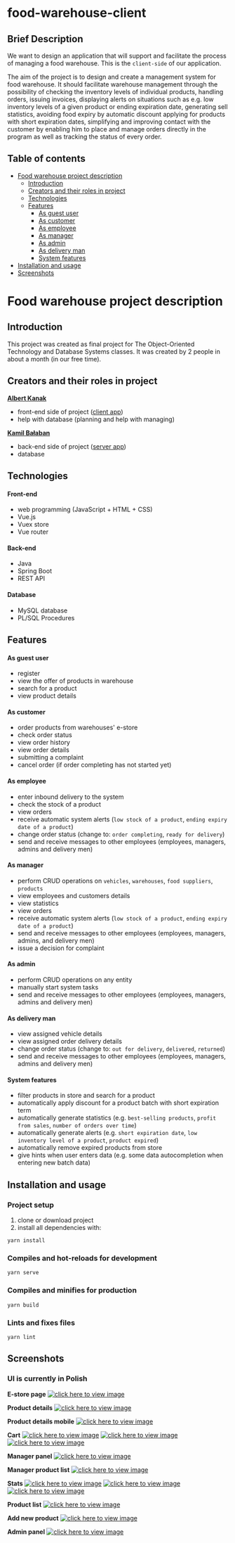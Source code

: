 # food-warehouse-client

## Brief Description

We want to design an application that will support and facilitate the process of managing a food warehouse.
This is the `client-side` of our application.

The aim of the project is to design and create a management system for
food warehouse. It should facilitate warehouse management
through the possibility of checking the inventory levels of individual products,
handling orders, issuing invoices, displaying alerts on situations such as e.g.  low inventory levels of a given product or ending expiration date, generating sell statistics, avoiding food expiry by automatic discount applying for products with short expiration dates,
simplifying and improving contact with the customer by enabling him to place and manage orders
directly in the program as well as tracking the status of every order.

## Table of contents

- [Food warehouse project description](#food-warehouse-project-description)
  - [Introduction](#introduction)
  - [Creators and their roles in project](#creators-and-their-roles-in-project)
  - [Technologies](#technologies)
  - [Features](#features)
      - [As guest user](#as-guest-user)
      - [As customer](#as-customer)
      - [As employee](#as-employee)
      - [As manager](#as-manager)
      - [As admin](#as-admin)
      - [As delivery man](#as-delivery-man)
      - [System features](#system-features)
- [Installation and usage](#installation-and-usage)
- [Screenshots](#screenshots)
 


# Food warehouse project description

## Introduction

This project was created as final project for The Object-Oriented Technology and Database Systems classes. It was created by 2 people in about a month (in our free time).


## Creators and their roles in project

**[Albert Kanak](https://github.com/A640)**

- front-end side of project ([client app](https://github.com/A640/food-warehouse-client))
- help with database (planning and help with managing)

**[Kamil Bałaban](https://github.com/GieeFoR)**
- back-end side of project ([server app](https://github.com/A640/food-warehouse-server))
- database


## Technologies

#### Front-end

- web programming (JavaScript + HTML + CSS)
- Vue.js
- Vuex store
- Vue router

#### Back-end

- Java
- Spring Boot
- REST API

#### Database

- MySQL database
- PL/SQL Procedures


## Features

#### As guest user

- register
- view the offer of products in warehouse
- search for a product
- view product details

#### As customer

- order products from warehouses' e-store
- check order status
- view order history
- view order details
- submitting a complaint
- cancel order (if order completing has not started yet)

#### As employee

- enter inbound delivery to the system
- check the stock of a product
- view orders
- receive automatic system alerts (`low stock of a product`, `ending expiry date of a product`)
- change order status (change to: `order completing`, `ready for delivery`)
- send and receive messages to other employees (employees, managers, admins and delivery men)


#### As manager

- perform CRUD operations on `vehicles`, `warehouses`, `food suppliers`, `products`
- view employees and customers details
- view statistics
- view orders
- receive automatic system alerts (`low stock of a product`, `ending expiry date of a product`)
- send and receive messages to other employees (employees, managers, admins, and delivery men)
- issue a decision for complaint


#### As admin

- perform CRUD operations on any entity
- manually start system tasks
- send and receive messages to other employees (employees, managers, admins and delivery men)


#### As delivery man

- view assigned vehicle details
- view assigned order delivery details
- change order status (change to: `out for delivery`, `delivered`, `returned`)
- send and receive messages to other employees (employees, managers, admins and delivery men)

#### System features

- filter products in store and search for a product
- automatically apply discount for a product batch with short expiration term
- automatically generate statistics (e.g. `best-selling products`, `profit from sales`, `number of orders over time`)
- automatically generate alerts (e.g. `short expiration date`, `low inventory level of a product`, `product expired`)
- automatically remove expired products from store
- give hints when user enters data (e.g. some data autocompletion when entering new batch data)





## Installation and usage

### Project setup
1. clone or download project
2. install all dependencies with:
```
yarn install
```

### Compiles and hot-reloads for development
```
yarn serve
```

### Compiles and minifies for production
```
yarn build
```

### Lints and fixes files
```
yarn lint
```



## Screenshots
### UI is currently in Polish
  
**E-store page**
[![click here to view image](https://drive.google.com/uc?export=view&id=1wmV6u75OwwszGjMTOHcBvEJtEiPY96kJ)](https://drive.google.com/uc?export=view&id=1wmV6u75OwwszGjMTOHcBvEJtEiPY96kJ)

  
**Product details**
[![click here to view image](https://drive.google.com/uc?export=view&id=1Z3jHr_Cc--6NIIqqUrjwZYRDy2lu_eac)](https://drive.google.com/uc?export=view&id=1Z3jHr_Cc--6NIIqqUrjwZYRDy2lu_eac)

  
**Product details mobile**
[![click here to view image](https://drive.google.com/uc?export=view&id=11Gs6RrQvMruVnnHDUO4gjeehthJOGFWl)](https://drive.google.com/uc?export=view&id=11Gs6RrQvMruVnnHDUO4gjeehthJOGFWl)

  
**Cart**
[![click here to view image](https://drive.google.com/uc?export=view&id=1FG9Zswt9QQEyuHj5qXPpdyvdc3IB7Z4s)](https://drive.google.com/uc?export=view&id=1FG9Zswt9QQEyuHj5qXPpdyvdc3IB7Z4s)
[![click here to view image](https://drive.google.com/uc?export=view&id=1f6Qwn27HW3yH1a_B7hKhVfMat5UK2PwI)](https://drive.google.com/uc?export=view&id=1f6Qwn27HW3yH1a_B7hKhVfMat5UK2PwI)
[![click here to view image](https://drive.google.com/uc?export=view&id=1boJmEzQ1UXb25MeEW_ZFmbGsJywQOdlx)](https://drive.google.com/uc?export=view&id=1boJmEzQ1UXb25MeEW_ZFmbGsJywQOdlx)

  
**Manager panel**
[![click here to view image](https://drive.google.com/uc?export=view&id=1EDxipDEN7gCPR5HOiw6bChV7QCcYDY-5)](https://drive.google.com/uc?export=view&id=1EDxipDEN7gCPR5HOiw6bChV7QCcYDY-5)

  
**Manager product list**
[![click here to view image](https://drive.google.com/uc?export=view&id=1mFS_HFajuNMLxMMnvqbsdC32LJzLT1Zm)](https://drive.google.com/uc?export=view&id=1mFS_HFajuNMLxMMnvqbsdC32LJzLT1Zm)

  
**Stats**
[![click here to view image](https://drive.google.com/uc?export=view&id=1KWPUh1sJH-o47v5pGKjcbSPcSyLO7gaY)](https://drive.google.com/uc?export=view&id=1KWPUh1sJH-o47v5pGKjcbSPcSyLO7gaY)
[![click here to view image](https://drive.google.com/uc?export=view&id=1L2-9qfCjSgHfMC8qxZjgv9CCqM_agffU)](https://drive.google.com/uc?export=view&id=1L2-9qfCjSgHfMC8qxZjgv9CCqM_agffU)
[![click here to view image](https://drive.google.com/uc?export=view&id=1AwLwZXmLQyZrxzmPPSxAc4XejzI94jV9)](https://drive.google.com/uc?export=view&id=1AwLwZXmLQyZrxzmPPSxAc4XejzI94jV9)

  
**Product list**
[![click here to view image](https://drive.google.com/uc?export=view&id=1mFS_HFajuNMLxMMnvqbsdC32LJzLT1Zm)](https://drive.google.com/uc?export=view&id=1mFS_HFajuNMLxMMnvqbsdC32LJzLT1Zm)

  
**Add new product**
[![click here to view image](https://drive.google.com/uc?export=view&id=1mFS_HFajuNMLxMMnvqbsdC32LJzLT1Zm)](https://drive.google.com/uc?export=view&id=1mFS_HFajuNMLxMMnvqbsdC32LJzLT1Zm)

  
**Admin panel**
[![click here to view image](https://drive.google.com/uc?export=view&id=1_JXdPYMRz8S1wI1V-fKiWYgGs-QVUlET)](https://drive.google.com/uc?export=view&id=1_JXdPYMRz8S1wI1V-fKiWYgGs-QVUlET)



